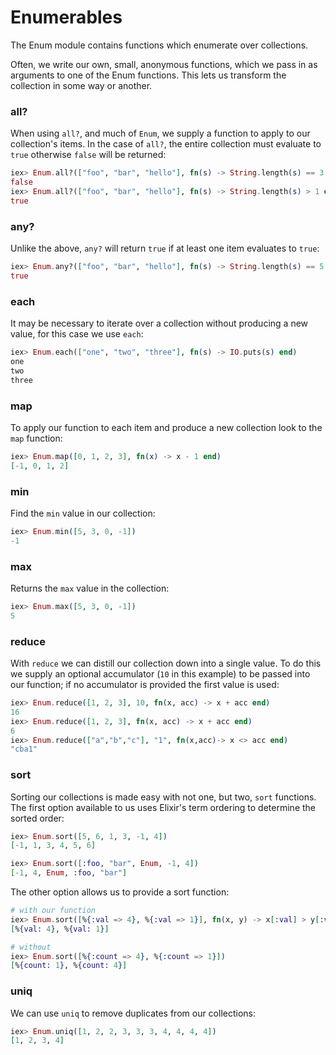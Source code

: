 # Enumerables



The Enum module contains functions which enumerate over collections.

Often, we write our own, small, anonymous functions, which we pass in
as arguments to one of the Enum functions. This lets us transform the
collection in some way or another.


### all?

When using `all?`, and much of `Enum`, we supply a function to apply to our collection's items.  In the case of `all?`, the entire collection must evaluate to `true` otherwise `false` will be returned:

```elixir
iex> Enum.all?(["foo", "bar", "hello"], fn(s) -> String.length(s) == 3 end)
false
iex> Enum.all?(["foo", "bar", "hello"], fn(s) -> String.length(s) > 1 end)
true
```

### any?

Unlike the above, `any?` will return `true` if at least one item evaluates to `true`:

```elixir
iex> Enum.any?(["foo", "bar", "hello"], fn(s) -> String.length(s) == 5 end)
true
```

### each

It may be necessary to iterate over a collection without producing a new value, for this case we use `each`:

```elixir
iex> Enum.each(["one", "two", "three"], fn(s) -> IO.puts(s) end)
one
two
three
```

### map

To apply our function to each item and produce a new collection look to the `map` function:

```elixir
iex> Enum.map([0, 1, 2, 3], fn(x) -> x - 1 end)
[-1, 0, 1, 2]
```

### min

Find the `min` value in our collection:

```elixir
iex> Enum.min([5, 3, 0, -1])
-1
```

### max

Returns the `max` value in the collection:

```elixir
iex> Enum.max([5, 3, 0, -1])
5
```

### reduce

With `reduce` we can distill our collection down into a single value.  To do this we supply an optional accumulator (`10` in this example) to be passed into our function; if no accumulator is provided the first value is used:

```elixir
iex> Enum.reduce([1, 2, 3], 10, fn(x, acc) -> x + acc end)
16
iex> Enum.reduce([1, 2, 3], fn(x, acc) -> x + acc end)
6
iex> Enum.reduce(["a","b","c"], "1", fn(x,acc)-> x <> acc end)
"cba1"
```

### sort

Sorting our collections is made easy with not one, but two, `sort` functions.  The first option available to us uses Elixir's term ordering to determine the sorted order:

```elixir
iex> Enum.sort([5, 6, 1, 3, -1, 4])
[-1, 1, 3, 4, 5, 6]

iex> Enum.sort([:foo, "bar", Enum, -1, 4])
[-1, 4, Enum, :foo, "bar"]
```

The other option allows us to provide a sort function:

```elixir
# with our function
iex> Enum.sort([%{:val => 4}, %{:val => 1}], fn(x, y) -> x[:val] > y[:val] end)
[%{val: 4}, %{val: 1}]

# without
iex> Enum.sort([%{:count => 4}, %{:count => 1}])
[%{count: 1}, %{count: 4}]
```

### uniq

We can use `uniq` to remove duplicates from our collections:

```elixir
iex> Enum.uniq([1, 2, 2, 3, 3, 3, 4, 4, 4, 4])
[1, 2, 3, 4]
```
